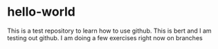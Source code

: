 # hello-world
This is a test repository to learn how to use github.
This is bert  and I am testing out github.
I am doing a few exercises right now on branches
